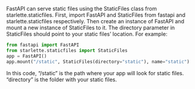 FastAPI can serve static files using the StaticFiles class from starlette.staticfiles. First, import FastAPI and StaticFiles from fastapi and starlette.staticfiles respectively. Then create an instance of FastAPI and mount a new instance of StaticFiles to it. The directory parameter in StaticFiles should point to your static files’ location. For example:

```python
from fastapi import FastAPI
from starlette.staticfiles import StaticFiles
app = FastAPI()
app.mount("/static", StaticFiles(directory="static"), name="static")
```

In this code, “/static” is the path where your app will look for static files. “directory” is the folder with your static files.